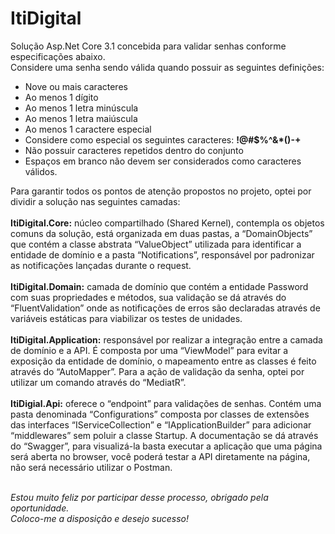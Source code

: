 # ItiDigital
 
Solução Asp.Net Core 3.1 concebida para validar senhas conforme especificações abaixo.<br />
Considere uma senha sendo válida quando possuir as seguintes definições:<br />
<ul>
 <li>Nove ou mais caracteres</li>
 <li>Ao menos 1 dígito</li>
 <li>Ao menos 1 letra minúscula</li>
 <li>Ao menos 1 letra maiúscula</li>
 <li>Ao menos 1 caractere especial</li>
 <li>Considere como especial os seguintes caracteres: <b>!@#$%^&*()-+</b></li>
 <li>Não possuir caracteres repetidos dentro do conjunto</li>
 <li>Espaços em branco não devem ser considerados como caracteres válidos.</li>
</ul>

Para garantir todos os pontos de atenção propostos no projeto, optei por dividir a solução nas seguintes camadas:<br /><br />
<b>ItiDigital.Core:</b> núcleo compartilhado (Shared Kernel), contempla os objetos comuns da solução, está organizada em duas pastas, a “DomainObjects” que contém a classe abstrata “ValueObject” utilizada para identificar a entidade de domínio e a pasta “Notifications”, responsável por padronizar as notificações lançadas durante o request.<br /><br />
<b>ItiDigital.Domain:</b> camada de domínio que contém a entidade Password com suas propriedades e métodos, sua validação se dá através do “FluentValidation” onde as notificações de erros são declaradas através de variáveis estáticas para viabilizar os testes de unidades.<br /><br />
<b>ItiDigital.Application:</b> responsável por realizar a integração entre a camada de domínio e a API. É composta por uma “ViewModel” para evitar a exposição da entidade de domínio, o mapeamento entre as classes é feito através do “AutoMapper”. Para a ação de validação da senha, optei por utilizar um comando através do “MediatR”.<br /><br />
<b>ItiDigial.Api:</b> oferece o “endpoint” para validações de senhas. Contém uma pasta denominada “Configurations” composta por classes de extensões das interfaces “IServiceCollection” e “IApplicationBuilder” para adicionar “middlewares” sem poluir a classe Startup. A documentação se dá através do “Swagger”, para visualizá-la basta executar a aplicação que uma página será aberta no browser, você poderá testar a API diretamente na página, não será necessário utilizar o Postman.<br /><br />

<i>Estou muito feliz por participar desse processo, obrigado pela oportunidade.</i><br />
<i>Coloco-me a disposição e desejo sucesso!</i>
